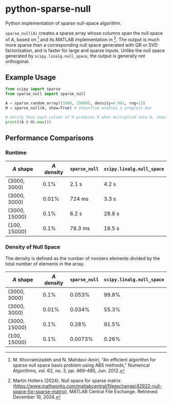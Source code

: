 # python-sparse-null

Python implementation of sparse null-space algorithm.

`sparse_null(A)` creates a sparse array whose columns span the null space of $A$, based on [^1] and its MATLAB implementation in [^2]. The output is much more sparse than a corresponding null space generated with QR or SVD factorization, and is faster for large and sparse inputs. Unlike the null space generated by `scipy.linalg.null_space`, the output is generally not orthogonal.

## Example Usage

```python
from scipy import sparse
from sparse_null import sparse_null

A = sparse.random_array((1000, 15000), density=0.001, rng=12)
H = sparse_null(A, show=True) # show=True enables a progress bar

# Verify that each column of H produces 0 when multiplied into A, should be 8.9e-16
print((A @ H).max())
```

## Performance Comparisons

### Runtime

| $A$ shape     | $A$ density | `sparse_null` | `scipy.linalg.null_space` |
| ------------- | ----------- | ------------- | ------------------------- |
| (3000, 3000)  | 0.1%        | 2.1 s         | 4.2 s                     |
| (3000, 3000)  | 0.01%       | 724 ms        | 3.3 s                     |
| (3000, 15000) | 0.1%        | 6.2 s         | 28.8 s                    |
| (100, 15000)  | 0.1%        | 78.3 ms       | 18.5 s                    |

### Density of Null Space

The density is defined as the number of nonzero elements divided by the total number of
elements in the array. 

| $A$ shape     | $A$ density | `sparse_null` | `scipy.linalg.null_space` |
|---------------|-------------|---------------|---------------------------|
| (3000, 3000)  | 0.1%        | 0.053%        | 99.8%                     |
| (3000, 3000)  | 0.01%       | 0.034%        | 55.3%                     |
| (3000, 15000) | 0.1%        | 0.28%         | 91.5%                     |
| (100, 15000)  | 0.1%        | 0.0073%       | 0.26%                     |

[^1]: M. Khorramizadeh and N. Mahdavi-Amiri, "An efficient algorithm for sparse null
space basis problem using ABS methods," Numerical Algorithms, vol. 62, no. 3, pp.
469–485, Jun. 2012.

[^2]: Martin Holters (2024). Null space for sparse matrix
(https://www.mathworks.com/matlabcentral/fileexchange/42922-null-space-for-sparse-matrix),
MATLAB Central File Exchange. Retrieved December 19, 2024.